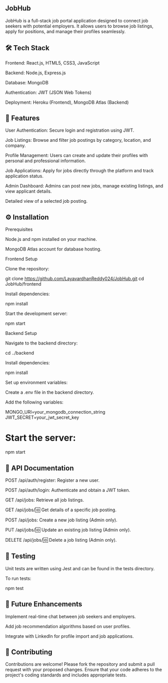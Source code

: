 ## JobHub

JobHub is a full-stack job portal application designed to connect job seekers with potential employers. It allows users to browse job listings, apply for positions, and manage their profiles seamlessly.

## 🛠️ Tech Stack

Frontend: React.js, HTML5, CSS3, JavaScript

Backend: Node.js, Express.js

Database: MongoDB

Authentication: JWT (JSON Web Tokens)

Deployment: Heroku (Frontend), MongoDB Atlas (Backend)

## 🚀 Features

User Authentication: Secure login and registration using JWT.

Job Listings: Browse and filter job postings by category, location, and company.

Profile Management: Users can create and update their profiles with personal and professional information.

Job Applications: Apply for jobs directly through the platform and track application status.

Admin Dashboard: Admins can post new jobs, manage existing listings, and view applicant details.

Detailed view of a selected job posting.

## ⚙️ Installation
Prerequisites

Node.js and npm installed on your machine.

MongoDB Atlas account for database hosting.

Frontend Setup

Clone the repository:

git clone https://github.com/LayavardhanReddy024/JobHub.git
cd JobHub/frontend


Install dependencies:

npm install


Start the development server:

npm start

Backend Setup

Navigate to the backend directory:

cd ../backend


Install dependencies:

npm install


Set up environment variables:

Create a .env file in the backend directory.

Add the following variables:

MONGO_URI=your_mongodb_connection_string
JWT_SECRET=your_jwt_secret_key


# Start the server:

npm start

## 📄 API Documentation

POST /api/auth/register: Register a new user.

POST /api/auth/login: Authenticate and obtain a JWT token.

GET /api/jobs: Retrieve all job listings.

GET /api/jobs/:id: Get details of a specific job posting.

POST /api/jobs: Create a new job listing (Admin only).

PUT /api/jobs/:id: Update an existing job listing (Admin only).

DELETE /api/jobs/:id: Delete a job listing (Admin only).

## 🧪 Testing

Unit tests are written using Jest and can be found in the tests directory.

To run tests:

npm test

## 📌 Future Enhancements

Implement real-time chat between job seekers and employers.

Add job recommendation algorithms based on user profiles.

Integrate with LinkedIn for profile import and job applications.

## 🤝 Contributing

Contributions are welcome! Please fork the repository and submit a pull request with your proposed changes. Ensure that your code adheres to the project's coding standards and includes appropriate tests.
